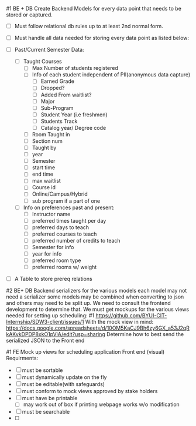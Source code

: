 #1 BE + DB
Create Backend Models for every data point that needs to be stored or captured.

- [ ] Must follow relational db rules up to at least 2nd normal form.
- [ ] Must handle all data needed for storing every data point as listed below:

- [ ] Past/Current Semester Data:
  - [ ] Taught Courses
    - [ ] Max Number of students registered
    - [ ] Info of each student independent of PII(anonymous data capture)
      - [ ] Earned Grade
      - [ ] Dropped?
      - [ ] Added From waitlist?
      - [ ] Major
      - [ ] Sub-Program
      - [ ] Student Year (i.e freshmen)
      - [ ] Students Track
      - [ ] Catalog year/ Degree code
    - [ ] Room Taught in
    - [ ] Section num
    - [ ] Taught by
    - [ ] year
    - [ ] Semester
    - [ ] start time
    - [ ] end time
    - [ ] max waitlist
    - [ ] Course id
    - [ ] Online/Campus/Hybrid
    - [ ] sub program if a part of one
  - [ ] Info on preferences past and present:
    - [ ] Instructor name
    - [ ] preferred times taught per day
    - [ ] preferred days to teach
    - [ ] preferred courses to teach
    - [ ] preferred number of credits to teach
    - [ ] Semester for info
    - [ ] year for info
    - [ ] preferred room type
    - [ ] preferred rooms w/ weight
- [ ] A Table to store prereq relations

#2 BE+ DB
Backend serializers for the various models
each model may not need a serializer some models may be combined when converting to json
and others may need to be split up. We need to consult the frontend development to determine that.
We must get mockups for the various views needed for setting up scheduling: #1 https://github.com/BYUI-CIT-Internship/SDW3-client/issues/1
With the mock view in mind: https://docs.google.com/spreadsheets/d/10OM5KaCJ9Bh6zy6GX_a53J2qRkAKvkDPDP8xkO1pViA/edit?usp=sharing
Determine how to best send the serialized JSON to the Front end


#1 FE
Mock up views for scheduling application
Front end (visual) Requirments:
- [ ] must be sortable
- [ ] must dynamically update on the fly
- [ ] must be editable(with safeguards)
- [ ] must conform to mock views approved by stake holders
- [ ] must have be printable
  - [ ] may work out of box if printing webpage works w/o modification
- [ ] must be searchable
- [ ] 
